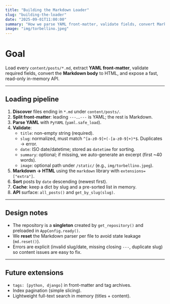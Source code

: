 ```yaml
---
title: "Building the Markdown Loader"
slug: "building-the-loader"
date: "2025-09-01T11:00:00"
summary: "How we parse YAML front-matter, validate fields, convert Markdown to HTML, and cache posts in memory."
image: "img/torbellino.jpeg"
---
```


# Goal

Load every `content/posts/*.md`, extract **YAML front-matter**, validate required fields, convert the **Markdown body** to HTML, and expose a fast, read-only in-memory API.

---

## Loading pipeline

1. **Discover** files ending in `*.md` under `content/posts/`.
2. **Split front-matter**: leading `---`…`---` is YAML; the rest is Markdown.
3. **Parse YAML** with `PyYAML` (`yaml.safe_load`).
4. **Validate**:
   - `title`: non-empty string (required).
   - `slug`: normalized, must match `^[a-z0-9]+(-[a-z0-9]+)*$`. Duplicates → error.
   - `date`: ISO date/datetime; stored as `datetime` for sorting.
   - `summary`: optional; if missing, we auto-generate an excerpt (first ~40 words).
   - `image`: optional path under `/static/` (e.g., `img/torbellino.jpeg`).
5. **Markdown → HTML** using the `markdown` library with `extensions=["extra"]`.
6. **Sort** posts by `date` descending (newest first).
7. **Cache**: keep a dict by slug and a pre-sorted list in memory.
8. **API** surface: `all_posts()` and `get_by_slug(slug)`.

---

## Design notes

- The repository is a **singleton** created by `get_repository()` and preloaded in `AppConfig.ready()`.
- We **reset** the Markdown parser per file to avoid state leakage (`md.reset()`).
- Errors are explicit (invalid slug/date, missing closing `---`, duplicate slug) so content issues are easy to fix.

---

## Future extensions

- `tags: [python, django]` in front-matter and tag archives.
- Index pagination (simple slicing).
- Lightweight full-text search in memory (titles + content).
